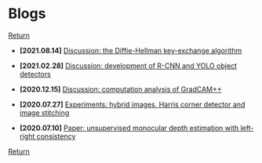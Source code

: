 # Blogs

[Return](../index.md)

- **[2021.08.14]** [Discussion: the Diffie-Hellman key-exchange algorithm](blogs/diffie_hellman/diffie_hellman.md)

- **[2021.02.28]** [Discussion: development of R-CNN and YOLO object detectors](blogs/object_detectors/object_detectors.md)

- **[2020.12.15]** [Discussion: computation analysis of GradCAM++](blogs/gradcampp/gradcampp.md)

- **[2020.07.27]** [Experiments: hybrid images, Harris corner detector and image stitching](blogs/hybrid/hybrid.md)

- **[2020.07.10]** [Paper: unsupervised monocular depth estimation with left-right consistency](blogs/monodepth/monodepth.md)

[Return](../index.md)

